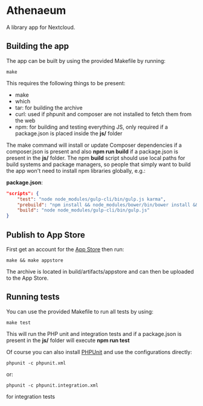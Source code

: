 <!--
SPDX-FileCopyrightText: Petros Koutsolampros <commits@pklampros.io>
SPDX-License-Identifier: CC0-1.0
-->

# Athenaeum

A library app for Nextcloud.

## Building the app

The app can be built by using the provided Makefile by running:

	make

This requires the following things to be present:
* make
* which
* tar: for building the archive
* curl: used if phpunit and composer are not installed to fetch them from the web
* npm: for building and testing everything JS, only required if a package.json is placed inside the **js/** folder

The make command will install or update Composer dependencies if a composer.json is present and also **npm run build** if a package.json is present in the **js/** folder. The npm **build** script should use local paths for build systems and package managers, so people that simply want to build the app won't need to install npm libraries globally, e.g.:

**package.json**:
```json
"scripts": {
	"test": "node node_modules/gulp-cli/bin/gulp.js karma",
	"prebuild": "npm install && node_modules/bower/bin/bower install && node_modules/bower/bin/bower update",
	"build": "node node_modules/gulp-cli/bin/gulp.js"
}
```


## Publish to App Store

First get an account for the [App Store](http://apps.nextcloud.com/) then run:

	make && make appstore

The archive is located in build/artifacts/appstore and can then be uploaded to the App Store.

## Running tests
You can use the provided Makefile to run all tests by using:

	make test

This will run the PHP unit and integration tests and if a package.json is present in the **js/** folder will execute **npm run test**

Of course you can also install [PHPUnit](http://phpunit.de/getting-started.html) and use the configurations directly:

	phpunit -c phpunit.xml

or:

	phpunit -c phpunit.integration.xml

for integration tests
